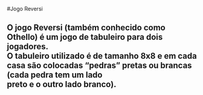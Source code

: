 #Jogo Reversi
<h2><p>O jogo Reversi (também conhecido como Othello) é um jogo de tabuleiro para dois jogadores. <br/>
O tabuleiro utilizado é de tamanho 8x8 e em cada casa são colocadas “pedras” pretas ou brancas (cada pedra tem um lado <br/>
preto e o outro lado branco).<p/></h2>

